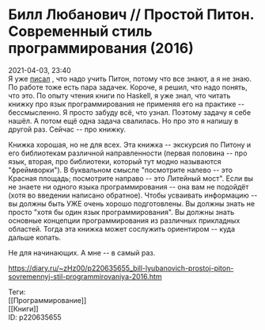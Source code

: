 Билл Любанович // Простой Питон. Современный стиль программирования (2016)
===========================================================================

   
 2021-04-03, 23:40   
  Я уже  [писал](ICFPC%202020)  , что надо учить Питон, потому что все знают, а я не знаю. По работе тоже есть пара задачек. Короче, я решил, что надо понять, что это. По опыту чтения книги по Haskell, я уже знал, что читать книжку про язык программирования не применяя его на практике -- бессмысленно. Я просто забуду всё, что узнал. Поэтому задачу я себе нашёл. А потом ещё одна задача свалилась. Но про это я напишу в другой раз. Сейчас -- про книжку.   
   
 Книжка хорошая, но не для всех. Эта книжка -- экскурсия по Питону и его библиотекам различной направленности (первая половина -- про язык, вторая, про библиотеки, который тут модно называются "фреймворки"). В буквальном смысле "посмотрите налево -- это Красная площадь; посмотрите направо -- это Литейный мост". Если вы не знаете ни одного языка программирования -- она вам не подойдёт (хотя во введении написано обратное). Чтобы усваивать информацию -- вы должны быть УЖЕ очень хорошо подготовлены. Вы должны знать не просто "хотя бы один язык программирования". Вы должны знать основные концепции программирования из различных прикладных областей. Тогда эта книжка может сослужить ориентиром -- куда дальше копать.   
   
 Не для начинающих. А мне -- в самый раз.   
    
 <https://diary.ru/~zHz00/p220635655_bill-lyubanovich-prostoj-piton-sovremennyj-stil-programmirovaniya-2016.htm>   
   
 Теги:   
 [[Программирование]]   
 [[Книги]]   
 ID: p220635655